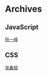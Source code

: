 # Archives


## JavaScript


[阮一峰](https://www.ruanyifeng.com/blog/archives.html)

## CSS


[张鑫旭](https://www.zhangxinxu.com/wordpress/)